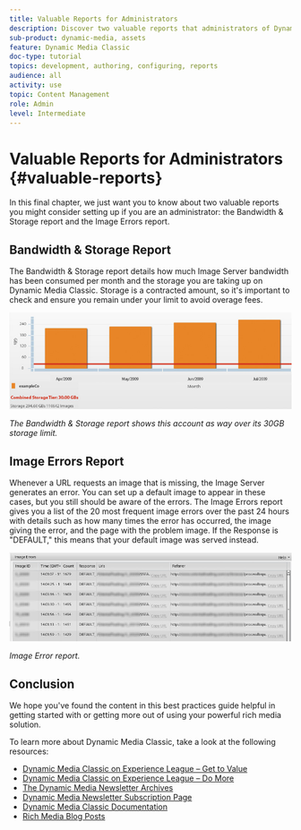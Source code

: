 ```yaml
---
title: Valuable Reports for Administrators
description: Discover two valuable reports that administrators of Dynamic Media Classic should consider setting up.
sub-product: dynamic-media, assets
feature: Dynamic Media Classic
doc-type: tutorial
topics: development, authoring, configuring, reports
audience: all
activity: use
topic: Content Management
role: Admin
level: Intermediate
---
```


# Valuable Reports for Administrators {#valuable-reports}

In this final chapter, we just want you to know about two valuable reports you might consider setting up if you are an administrator: the Bandwidth &amp; Storage report and the Image Errors report.

## Bandwidth &amp; Storage Report

The Bandwidth &amp; Storage report details how much Image Server bandwidth has been consumed per month and the storage you are taking up on Dynamic Media Classic. Storage is a contracted amount, so it's important to check and ensure you remain under your limit to avoid overage fees.

![image](assets/valuable-reports/reports-1.jpg)

_The Bandwidth &amp; Storage report shows this account as way over its 30GB storage limit._

## Image Errors Report

Whenever a URL requests an image that is missing, the Image Server generates an error. You can set up a default image to appear in these cases, but you still should be aware of the errors. The Image Errors report gives you a list of the 20 most frequent image errors over the past 24 hours with details such as how many times the error has occurred, the image giving the error, and the page with the problem image. If the Response is "DEFAULT," this means that your default image was served instead.

![image](assets/valuable-reports/reports-2.jpg)

_Image Error report._

## Conclusion

We hope you've found the content in this best practices guide helpful in getting started with or getting more out of using your powerful rich media solution.

To learn more about Dynamic Media Classic, take a look at the following resources:

- [Dynamic Media Classic on Experience League – Get to Value](https://guided.adobe.com/?launch=AEM-5a#recommended/solutions/experience-manager)
- [Dynamic Media Classic on Experience League – Do More](https://guided.adobe.com/?launch=AEM-6a#recommended/solutions/experience-manager)
- [The Dynamic Media Newsletter Archives](https://docs.adobe.com/content/help/en/dynamic-media-classic/using/dynamic-media-newsletter.html)
- [Dynamic Media Newsletter Subscription Page](https://www.adobe.com/subscription/dynamic-media-newsletter.html)
- [Dynamic Media Classic Documentation](https://docs.adobe.com/content/help/en/dynamic-media-classic/using/home.html)
- [Rich Media Blog Posts](https://theblog.adobe.com/tag/dynamic-media)
